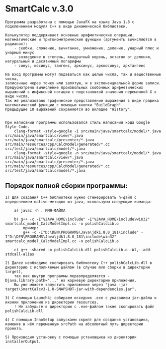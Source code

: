 
# SmartCalc v.3.0

	Программа разработана с помощью JavaFX на языке Java 1.8 с подключением модуля С++ в виде динамической библиотеки.

	Калькулятор поддерживает основные арифметические операции, математические и тригонометрические функции (аргументы вычисляются в радианах):
		- скобки, сложение, вычитание, умножение, деление, унарный плюс и унарный минус
		- возведение в степень, квадратный корень, остаток от деления, натуральный и десятичный логарифмы
		- синус, косинус, тангенс, арксинус, арккосинус, арктангенс
	
	На вход программы могут подаваться как целые числа, так и вещественные числа, 
	записанные через точку или запятую, и в экспоненциальной форме записи.
	Предусмотрено вычисление произвольных скобочных арифметических выражений в инфиксной нотации с подстановкой значения переменной X в виде числа.
	Так же реализовано графическое представление выражения в виде графика математической функции с помощью кнопки "BuildGraph".
	Предыдущие 10 выражений сохраняются во вкладке "History".
	
	
	При написании программы использовался стиль написания кода Google Style Code.
		clang-format -style=google -i src/main/java/smartcalc/model/*.java src/main/java/smartcalc/view/*.java src/main/java/smartcalc/presenter/*.java src/main/resources/cpp/CalcModel/generated/*.cc src/test/java/smartcalc/model/*.java
		clang-format -style=google -n src/main/java/smartcalc/model/*.java src/main/java/smartcalc/view/*.java src/main/java/smartcalc/presenter/*.java src/main/resources/cpp/CalcModel/generated/*.cc src/test/java/smartcalc/model/*.java

## Порядок полной сборки программы:

	1) Для создания С++ библиотеки нужно сгенерировать h-файл с определением native-методов из java, используем следующие команды:

		a) javac -h . ИМЯ-ФАЙЛА

		b) g++ -c -I"%JAVA_HOME\include" -I"%JAVA_HOME\include\win32" smartcalc_model_CalcModelImpl.cc -o polishCalcLib.o
			пример: 
			g++ -c -I"D:\DEN\PROGRAMS\Java\jdk1.8.0_181\include" -I"D:\DEN\PROGRAMS\Java\jdk1.8.0_181\include\win32" smartcalc_model_CalcModelImpl.cc -o polishCalcLib.o

		c) g++ -shared -o polishCalcLib.dll polishCalcLib.o -Wl,--add-stdcall-alias

	2) Далее необходимо скопировать библиотеку C++ polishCalcLib.dll в директорию с исполняемым файлом (в случае mvn сборки в директорию target), 
		так как внутри программы переопределяется -Djava.library.path="..." на корневую директорию приложения.
		Вы уже можете запустить приложение через "java -jar target\SmartCalcv3-1.0-SNAPSHOT-jar-with-dependencies.jar".

	3) С помощью Launch4j собираем исходник .exe с указанием jar-файла и иконки приложения из директории resources.
		! Не забудьте в директорию с .exe-файлом также скопировать файл polishCalcLib.dll

	4) С помощью InnoSetup запускаем скрипт для создания установщика, изменив в нём переменную srcPath на абсолютный путь директории проекта.

	5) Производим установку с помощью установщика из директории installerOutput.



	


